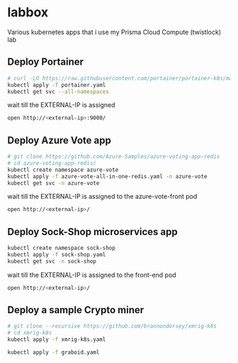 # labbox
Various kubernetes apps that i use my Prisma Cloud Compute (twistlock) lab

## Deploy Portainer
```bash
# curl -LO https://raw.githubusercontent.com/portainer/portainer-k8s/master/portainer.yaml
kubectl apply -f portainer.yaml
kubectl get svc --all-namespaces 
```
wait till the EXTERNAL-IP is assigned
```bash
open http://<external-ip>:9000/
```

## Deploy Azure Vote app
```bash
# git clone https://github.com/Azure-Samples/azure-voting-app-redis
# cd azure-voting-app-redis/
kubectl create namespace azure-vote
kubectl apply -f azure-vote-all-in-one-redis.yaml -n azure-vote
kubectl get svc -n azure-vote
```
wait till the EXTERNAL-IP is assigned to the azure-vote-front pod
```bash
open http://<external-ip>/
```

## Deploy Sock-Shop microservices app
```bash
kubectl create namespace sock-shop   
kubectl apply -f sock-shop.yaml   
kubectl get svc -n sock-shop 
```
wait till the EXTERNAL-IP is assigned to the front-end pod
```bash
open http://<external-ip>/
```

## Deploy a sample Crypto miner
```bash
# git clone --recursive https://github.com/brannondorsey/xmrig-k8s
# cd xmrig-k8s
kubectl apply -f xmrig-k8s.yaml

kubectl apply -f graboid.yaml
```



